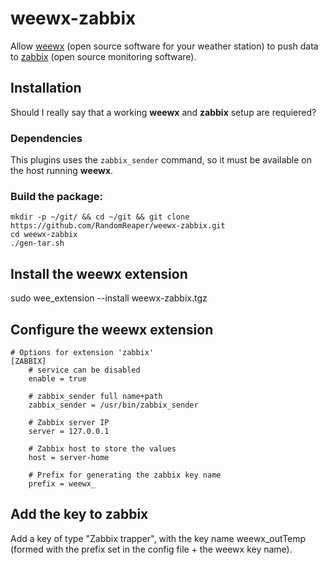 # weewx-zabbix
Allow [weewx](http://www.weewx.com/) (open source software for your weather station) to push data to [zabbix](https://www.zabbix.com/) (open source monitoring software).

## Installation
Should I really say that a working **weewx** and **zabbix** setup are requiered?

### Dependencies
This plugins uses the `zabbix_sender` command, so it must be available on the host running **weewx**.

### Build the package:
```
mkdir -p ~/git/ && cd ~/git && git clone https://github.com/RandomReaper/weewx-zabbix.git
cd weewx-zabbix
./gen-tar.sh
```

## Install the weewx extension
sudo wee_extension --install weewx-zabbix.tgz

## Configure the weewx extension
```
# Options for extension 'zabbix'
[ZABBIX]
    # service can be disabled
    enable = true
    
    # zabbix_sender full name+path
    zabbix_sender = /usr/bin/zabbix_sender

    # Zabbix server IP
    server = 127.0.0.1

    # Zabbix host to store the values
    host = server-home
    
    # Prefix for generating the zabbix key name
    prefix = weewx_
```
## Add the key to zabbix
Add a key of type "Zabbix trapper", with the key name weewx_outTemp (formed with the prefix set in the config file + the weewx key name).

